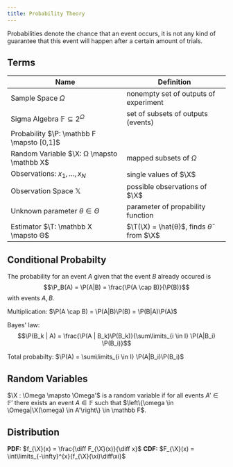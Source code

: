 ```yaml
---
title: Probability Theory
---
```


Probabilities denote the chance that an event occurs, it is not any kind of guarantee that this event will happen after a certain amount of trials.


## Terms

| Name                                     | Definition                    |
|------------------------------------------|-------------------------------|
| Sample Space $Ω$   | nonempty set of outputs of experiment |
| Sigma Algebra $\mathbb F \subseteq 2^Ω$ | set of subsets of outputs (events) |
|Probability $\P: \mathbb F \mapsto [0,1]$ |                               |
|Random Variable $\X: Ω \mapsto \mathbb X$ | mapped subsets of $Ω$         |
|Observations: $x_1, \ldots, x_N$          | single values of $\X$         |
|Observation Space $\mathbb X$             | possible observations of $\X$ |
|Unknown parameter $θ ∈ Θ$                 | parameter of propability function |
|Estimator $\T: \mathbb X \mapsto Θ$       | $\T(\X) = \hat{θ}$, finds $\hat{θ}$ from $\X$ |






## Conditional Probabilty
The probability for an event $A$ given that the event $B$ already occured is
$$\P_B(A) = \P(A|B) = \frac{\P(A \cap B)}{\P(B)}$$
with events $A,B$.

Multiplication: $\P(A \cap B) = \P(A|B)\P(B) = \P(B|A)\P(A)$

Bayes' law:
$$\P(B_k | A) = \frac{\P(A | B_k)\P(B_k)}{\sum\limits_{i \in I} \P(A|B_i) \P(B_i)}$$

Total probabilty: $\P(A) = \sum\limits_{i \in I} \P(A|B_i)\P(B_i)$



## Random Variables
$\X : \Omega \mapsto \Omega'$ is a random variable if for all events $A' \in \mathbb F'$ there exists an event  $A \in \mathbb F$ such that $\left\{\omega \in \Omega|\X(\omega) \in A'\right\} \in \mathbb F$.



## Distribution
**PDF:** $f_{\X}(x) = \frac{\diff F_{\X}(x)}{\diff x}$
**CDF:** $F_{\X}(x) = \int\limits_{-\infty}^{x}{f_{\X}(\xi)\diff\xi}$
